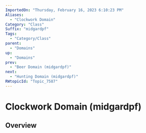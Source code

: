 ```yaml
---
ImportedOn: "Thursday, February 16, 2023 6:10:23 PM"
Aliases:
  - "Clockwork Domain"
Category: "Class"
Suffix: "midgardpf"
Tags:
  - "Category/Class"
parent:
  - "Domains"
up:
  - "Domains"
prev:
  - "Beer Domain (midgardpf)"
next:
  - "Hunting Domain (midgardpf)"
RWtopicId: "Topic_7587"
---
```

# Clockwork Domain (midgardpf)
## Overview
